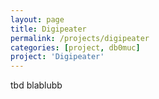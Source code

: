 ```yaml
---
layout: page
title: Digipeater
permalink: /projects/digipeater
categories: [project, db0muc]
project: 'Digipeater'
---
```


tbd blablubb